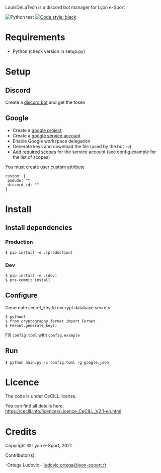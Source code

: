 LouisDeLaTech is a discord bot manager for Lyon e-Sport

![Python test](https://github.com/lyon-esport/LouisDeLaTech/workflows/Python%20test/badge.svg)
[![Code style: black](https://img.shields.io/badge/code%20style-black-000000.svg)](https://github.com/psf/black)

# Requirements
- Python (check version in setup.py)

# Setup
## Discord
Create a [discord bot](https://discord.com/developers/applications) and get the token

## Google
- Create a [google project](https://console.cloud.google.com/iam-admin)
- Create a [google service account](https://console.cloud.google.com/iam-admin/serviceaccounts)
- Enable Google workspace delegation
- Generate keys and download the file (used by the bot `-g`)
- [Add required scopes](https://admin.google.com/ac/owl/domainwidedelegation) for the service account (see config.example for the list of scopes)

You must create [user custom attribute](https://admin.google.com/ac/customschema?hl=fr)


```
custom: {
 pseudo: ""
 discord_id: ""
}
```

# Install
## Install dependencies
### Production

    $ pip install -e .[production]

### Dev

    $ pip install -e .[dev]
    $ pre-commit install

## Configure

Genereate secret_key to encrypt database secrets

    $ python3
    $ from cryptography.fernet import Fernet
    $ Fernet.generate_key()

Fill `config.toml` with `config.example`

## Run

    $ python main.py -c config.toml -g google.json

# Licence

The code is under CeCILL license.

You can find all details here: https://cecill.info/licences/Licence_CeCILL_V2.1-en.html

# Credits

Copyright © Lyon e-Sport, 2021

Contributor(s):

-Ortega Ludovic - ludovic.ortega@lyon-esport.fr

